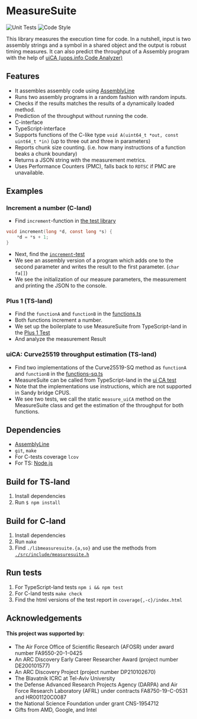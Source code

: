 # MeasureSuite
![Unit Tests](https://github.com/0xADE1A1DE/MeasureSuite/actions/workflows/check.yml/badge.svg)
![Code Style](https://github.com/0xADE1A1DE/MeasureSuite/actions/workflows/clang-format-check.yml/badge.svg)
<!-- ![Version](https://img.shields.io/github/v/release/0xADE1A1DE/MeasureSuite?logo=github&style=flat) -->

This library measures the execution time for code.
In a nutshell, input is two assembly strings and a symbol in a shared object and the output is robust timing measures.
It can also predict the throughput of a Assembly program with the help of [uiCA (uops.info Code Analyzer)](https://github.com/andreas-abel/uiCA)

## Features
- It assembles assembly code using [AssemblyLine](https://github.com/0xADE1A1DE/AssemblyLine)
- Runs two assembly programs in a random fashion with random inputs.
- Checks if the results matches the results of a dynamically loaded method.
- Prediction of the throughput without running the code.
- C-interface
- TypeScript-interface
- Supports functions of the C-like type `void A(uint64_t *out, const uint64_t *in)` (up to three out and three in parameters)
- Reports chunk size counting. (i.e. how many instructions of a function beaks a chunk boundary)
- Returns a JSON string with the measurement metrics.
- Uses Performance Counters (PMC), falls back to `RDTSC` if PMC are unavailable.

## Examples

### Increment a number (C-land)

- Find `increment`-function in [the test library](./test/all_lib.c)
```c
void increment(long *d, const long *s) {
    *d = *s + 1;
}
```
- Next, find the [`increment`-test](./test/test_increment.c)
- We see an assembly version of a program which adds one to the second parameter and writes the result to the first parameter. (`char fa[]`)
- We see the initialization of our measure parameters, the measurement and printing the JSON to the console.

### Plus 1 (TS-land)

- Find the `functionA` and `functionB` in the [functions.ts](./test/ts/functions.ts)
- Both functions increment a number.
- We set up the boilerplate to use MeasureSuite from TypeScript-land in the [Plus 1 Test](./test/ts/plus1.test.ts)
- And analyze the measurement Result

### uiCA: Curve25519 throughput estimation (TS-land)

- Find two implementations of the Curve25519-SQ method as `functionA` and `functionB` in the [functions-sq.ts](./test/ts/functions_sq.ts)
- MeasureSuite can be called from TypeScript-land in the [ui CA test](./test/ts/uica.test.ts)
- Note that the implementations use instructions, which are not supported in Sandy bridge CPUS.
- We see two tests, we call the static `measure_uiCA` method on the MeasureSuite class and get the estimation of the throughput for both functions.

## Dependencies
- [AssemblyLine](https://github.com/0xADE1A1DE/AssemblyLine)
- `git`, `make`
- For C-tests coverage `lcov` 
- For TS: [Node.js](https://nodejs.org/en/)

## Build for TS-land

1. Install dependencies
1. Run `$ npm install`

## Build for C-land

1. Install dependencies
1. Run `make`
1. Find `./libmeasuresuite.{a,so}` and use the methods from [`./src/include/measuresuite.h`](./src/include/measuresuite.h)

## Run tests

1. For TypeScript-land tests `npm i && npm test`
1. For C-land tests `make check`
1. Find the html versions of the test report in `coverage{,-c}/index.html`

## Acknowledgements
#### This project was supported by:  
* The Air Force Office of Scientific Research (AFOSR) under award number FA9550-20-1-0425
* An ARC Discovery Early Career Researcher Award (project number DE200101577) 
* An ARC Discovery Project (project number DP210102670)  
* The Blavatnik ICRC at Tel-Aviv University  
* the Defense Advanced Research Projects Agency (DARPA) and Air Force Research Laboratory (AFRL) under contracts FA8750-19-C-0531 and HR001120C0087
* the National Science Foundation under grant CNS-1954712
* Gifts from AMD, Google, and Intel  
